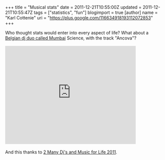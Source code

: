 +++
title = "Musical stats"
date = 2011-12-21T10:55:00Z
updated = 2011-12-21T10:55:47Z
tags = ["statistics", "fun"]
blogimport = true 
[author]
	name = "Karl Cottenie"
	uri = "https://plus.google.com/116634918193112072853"
+++

Who thought stats would enter into every aspect of life? What about a <a href="http://en.wikipedia.org/wiki/Mumbai_Science">Belgian dj duo called Mumbai</a> Science, with the track "Ancova"?<br /><br /><iframe allowfullscreen="" frameborder="0" height="315" src="http://www.youtube.com/embed/rtsVNim9hoQ" width="420"></iframe><br /><br />And this thanks to <a href="http://www.stubru.be/programmas/intomusic/2manydjsinhetglazenhuis">2 Many Dj's and Music for Life 2011</a>.
